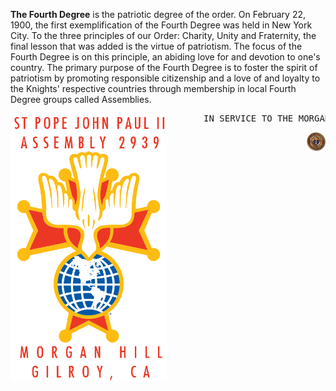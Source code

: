 **The Fourth Degree** is the patriotic degree of the order. On February 22, 1900, the first
exemplification of the Fourth Degree was held in New York City. To the three principles
of our Order: Charity, Unity and Fraternity, the final lesson that was added is the virtue
of patriotism. The focus of the Fourth Degree is on this principle, an abiding love for
and devotion to one's country. The primary purpose of the Fourth Degree is to foster the
spirit of patriotism by promoting responsible citizenship and a love of and loyalty to
the Knights' respective countries through membership in local Fourth Degree groups called
Assemblies.
<div>
<p align="center"><img align="left" img src="assets/img/2939logoA.png" width="250"><pre>       IN SERVICE TO THE MORGAN HILL AND GILROY COMMUNITIES        </pre><img align="right" img src="assets/img/kofc9.jpg" width="30"></p>
</div>
